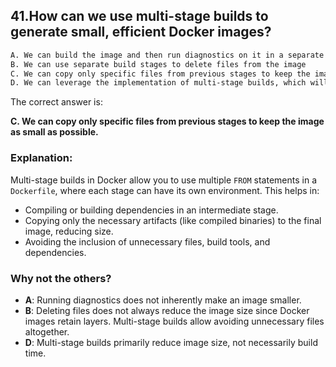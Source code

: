 ## 41.How can we use multi-stage builds to generate small, efficient Docker images?
```sh
A. We can build the image and then run diagnostics on it in a separate stage to make it more efficient
B. We can use separate build stages to delete files from the image
C. We can copy only specific files from previous stages to keep the image as small as possible.
D. We can leverage the implementation of multi-stage builds, which will shorten the build processing times.
```

The correct answer is:  

**C. We can copy only specific files from previous stages to keep the image as small as possible.**  

### Explanation:  
Multi-stage builds in Docker allow you to use multiple `FROM` statements in a `Dockerfile`, where each stage can have its own environment. This helps in:  
- Compiling or building dependencies in an intermediate stage.  
- Copying only the necessary artifacts (like compiled binaries) to the final image, reducing size.  
- Avoiding the inclusion of unnecessary files, build tools, and dependencies.  

### Why not the others?  
- **A**: Running diagnostics does not inherently make an image smaller.  
- **B**: Deleting files does not always reduce the image size since Docker images retain layers. Multi-stage builds allow avoiding unnecessary files altogether.  
- **D**: Multi-stage builds primarily reduce image size, not necessarily build time.

